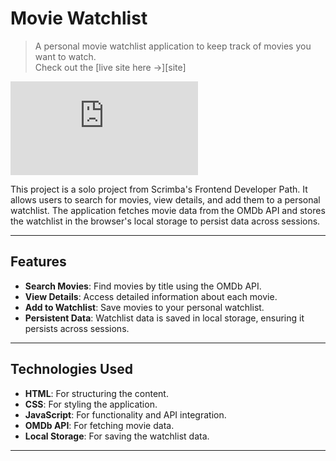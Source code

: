 # Movie Watchlist

> A personal movie watchlist application to keep track of movies you want to watch.  
> Check out the [live site here →][site]

![image](https://chrisflex-movie-watchlist.netlify.app/index.html)

This project is a solo project from Scrimba's Frontend Developer Path. It allows users to search for movies, view details, and add them to a personal watchlist. The application fetches movie data from the OMDb API and stores the watchlist in the browser's local storage to persist data across sessions.

---

## Features

- **Search Movies**: Find movies by title using the OMDb API.
- **View Details**: Access detailed information about each movie.
- **Add to Watchlist**: Save movies to your personal watchlist.
- **Persistent Data**: Watchlist data is saved in local storage, ensuring it persists across sessions.

---

## Technologies Used

- **HTML**: For structuring the content.
- **CSS**: For styling the application.
- **JavaScript**: For functionality and API integration.
- **OMDb API**: For fetching movie data.
- **Local Storage**: For saving the watchlist data.

---
